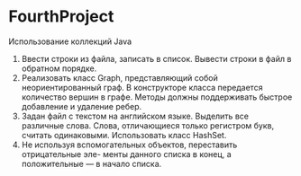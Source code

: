 # FourthProject

Использование коллекций Java
1. Ввести строки из файла, записать в список. Вывести строки в файл в обратном порядке.
2. Реализовать класс Graph, представляющий собой неориентированный
граф. В конструкторе класса передается количество вершин в графе.
Методы должны поддерживать быстрое добавление и удаление ребер.
3. Задан файл с текстом на английском языке. Выделить все различные слова.
Слова, отличающиеся только регистром букв, считать одинаковыми.
Использовать класс HashSet.
4. Не используя вспомогательных объектов, переставить отрицательные эле-
менты данного  списка в конец, а положительные — в начало списка.
